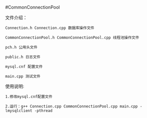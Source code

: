 #CommonConnectionPool

文件介绍：

	Connection.h Connection.cpp 数据库操作文件
 
	CommonConnectionPool.h CommonConnectionPool.cpp 线程池操作文件
 
	pch.h 公用头文件
 
	public.h 日志文件
 
	mysql.cnf 配置文件
 
	main.cpp 测试文件
 
使用说明:

	1.修改mysql.cnf配置文件
 
	2.运行：g++ Connection.cpp CommonConnectionPool.cpp main.cpp -lmysqlclient -pthread
 
